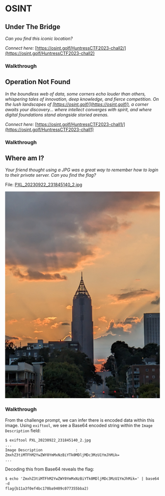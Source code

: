 # OSINT

## Under The Bridge

*Can you find this iconic location?*

*Connect here:* [https://osint.golf/HuntressCTF2023-chall2/](https://osint.golf/HuntressCTF2023-chall2)
### Walkthrough



## Operation Not Found

*In the boundless web of data, some corners echo louder than others, whispering tales of innovation, deep knowledge, and fierce competition. On the lush landscapes of [https://osint.golf/](https://osint.golf/), a corner awaits your discovery... where intellect converges with spirit, and where digital foundations stand alongside storied arenas.*

*Connect here:* [https://osint.golf/HuntressCTF2023-chall1/](https://osint.golf/HuntressCTF2023-chall1)

### Walkthrough
## Where am I?

*Your friend thought using a JPG was a great way to remember how to login to their private server. Can you find the flag?*

File: [PXL_20230922_231845140_2.jpg](challenge_files/PXL_20230922_231845140_2.jpg)

![PXL_20230922_231845140_2.jpg](challenge_files/PXL_20230922_231845140_2.jpg)

### Walkthrough

From the challenge prompt, we can infer there is encoded data within this image. Using `exiftool`, we see a Base64 encoded string within the `Image Description` field:

```console
$ exiftool PXL_20230922_231845140_2.jpg
...
Image Description               : ZmxhZ3tiMTFhM2YwZWY0YmMxNzBiYTk0MDljMDc3MzU1YmJhMik=
...
```

Decoding this from Base64 reveals the flag:

```console
$ echo 'ZmxhZ3tiMTFhM2YwZWY0YmMxNzBiYTk0MDljMDc3MzU1YmJhMik=' | base64 -d
flag{b11a3f0ef4bc170ba9409c077355bba2)
```